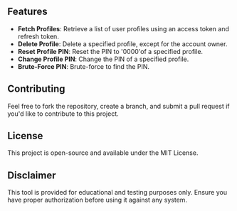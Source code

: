 
## Features


- **Fetch Profiles**: Retrieve a list of user profiles using an access token and refresh token.
- **Delete Profile**: Delete a specified profile, except for the account owner.
- **Reset Profile PIN**: Reset the PIN to '0000'of a specified profile.
- **Change Profile PIN**: Change the PIN of a specified profile.
- **Brute-Force PIN**: Brute-force to find the PIN.
  
## Contributing

Feel free to fork the repository, create a branch, and submit a pull request if you'd like to contribute to this project.

## License

This project is open-source and available under the MIT License.

## Disclaimer

This tool is provided for educational and testing purposes only. Ensure you have proper authorization before using it against any system.
